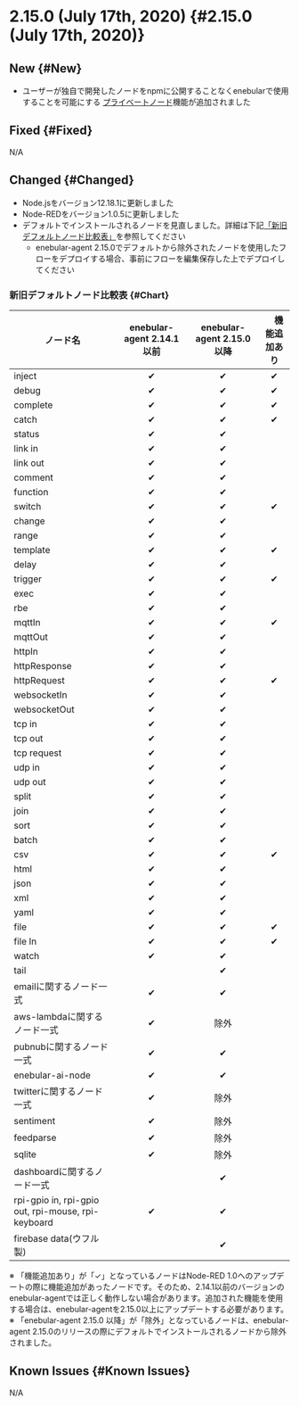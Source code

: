 # 2.15.0 (July 17th, 2020) {#2.15.0 (July 17th, 2020)}

## New {#New}

- ユーザーが独自で開発したノードをnpmに公開することなくenebularで使用することを可能にする [プライベートノード](../../PrivateNode/index.md)機能が追加されました

## Fixed {#Fixed}

N/A

## Changed {#Changed}

- Node.jsをバージョン12.18.1に更新しました
- Node-REDをバージョン1.0.5に更新しました
- デフォルトでインストールされるノードを見直しました。詳細は下記[「新旧デフォルトノード比較表」](#Chart)を参照してください
    - enebular-agent 2.15.0でデフォルトから除外されたノードを使用したフローをデプロイする場合、事前にフローを編集保存した上でデプロイしてください

### 新旧デフォルトノード比較表 {#Chart}

| ノード名 | enebular-agent 2.14.1 以前 | enebular-agent 2.15.0 以降 |　機能追加あり |
| --- | :---: | :---: | :---: |
| inject |	✔︎	|	✔︎	|	✔︎	| 
| debug |	✔︎	|	✔︎	|	✔︎	|
| complete |	✔︎	|	✔︎	|	✔︎	| 
| catch |	✔︎	|	✔︎	|	✔︎	|
| status |	✔︎	|	✔︎	| |
| link in |	✔︎	|	✔︎	| |
| link out |	✔︎	|	✔︎	| |
| comment |	✔︎	|	✔︎	| |
| function |	✔︎	|	✔︎	| |
| switch |	✔︎	|	✔︎	|	✔︎	|
| change |	✔︎	|	✔︎	| |
| range |	✔︎	|	✔︎	| |
| template |	✔︎	|	✔︎	|	✔︎	|
| delay |	✔︎	|	✔︎	| |
| trigger |	✔︎	|	✔︎	|	✔︎	|
| exec |	✔︎	|	✔︎	| |
| rbe |	✔︎	|	✔︎	| |
| mqttIn |	✔︎	|	✔︎	|	✔︎	|
| mqttOut |	✔︎	|	✔︎	| |
| httpIn |	✔︎	|	✔︎	| |
| httpResponse |	✔︎	|	✔︎	| |
| httpRequest |	✔︎	|	✔︎	|	✔︎	|
| websocketIn |	✔︎	|	✔︎	| |
| websocketOut |	✔︎	|	✔︎	| |
| tcp in |	✔︎	|	✔︎	| |
| tcp out |	✔︎	|	✔︎	| |
| tcp request |	✔︎	|	✔︎	| |
| udp in |	✔︎	|	✔︎	| |
| udp out |	✔︎	|	✔︎	| |
| split |	✔︎	|	✔︎	| |
| join |	✔︎	|	✔︎	| |
| sort |	✔︎	|	✔︎	| |
| batch |	✔︎	|	✔︎	| |
| csv |	✔︎	|	✔︎	|	✔︎	|
| html |	✔︎	|	✔︎	| |
| json |	✔︎	|	✔︎	| |
| xml |	✔︎	|	✔︎	| |
| yaml |	✔︎	|	✔︎	| |
| file |	✔︎	|	✔︎	|	✔︎	|
| file In |	✔︎	|	✔︎	|	✔︎	|
| watch |	✔︎	|	✔︎	| |
| tail |	|	✔︎	| |
|	emailに関するノード一式	|	✔︎	|	✔︎	| |
|	aws-lambdaに関するノード一式	|	✔︎	| 除外 |  |
|	pubnubに関するノード一式	|	✔︎	|	✔︎	| |
| enebular-ai-node |	✔︎	|	✔︎	| |
|	twitterに関するノード一式	|	✔︎	| 除外 |  |
| sentiment |	✔︎	|  除外 | |
| feedparse |	✔︎	|  除外 | |
| sqlite |	✔︎	| 除外 |  |
|	dashboardに関するノード一式	|	|	✔︎	| |
|	rpi-gpio in, rpi-gpio out, rpi-mouse, rpi-keyboard	|	✔︎	|	✔︎	| |
| firebase data(ウフル製) | |	✔︎	|   　  |

※ 「機能追加あり」が「✓」となっているノードはNode-RED 1.0へのアップデートの際に機能追加があったノードです。そのため、2.14.1以前のバージョンのenebular-agentでは正しく動作しない場合があります。追加された機能を使用する場合は、enebular-agentを2.15.0以上にアップデートする必要があります。
※ 「enebular-agent 2.15.0 以降」が「除外」となっているノードは、enebular-agent 2.15.0のリリースの際にデフォルトでインストールされるノードから除外されました。

## Known Issues {#Known Issues}

N/A
